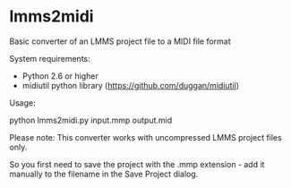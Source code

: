 # lmms2midi
Basic converter of an LMMS project file to a MIDI file format

System requirements:
  - Python 2.6 or higher
  - midiutil python library (https://github.com/duggan/midiutil)

Usage:
  
  python lmms2midi.py input.mmp output.mid


Please note: This converter works with uncompressed LMMS project files only. 

So you first need to save the project with the .mmp extension - add it manually to the filename in the Save Project dialog.
